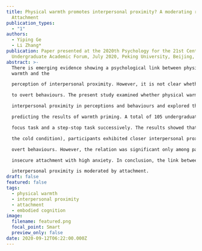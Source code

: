 ```yaml
---
title: Physical warmth promotes interpersonal proximity? A moderating role of
  Attachment
publication_types:
  - "1"
authors:
  - Yiping Ge
  - Li Zhang*
publication: Paper presented at the 2020th Psychology for the 21st Century
  Undergraduate Academic Forum, July 2020, Peking University, Beijing, China.
abstract: >-
  There is emerging evidence showing a psychological link between physical
  warmth and the 

  perception of interpersonal proximity. However, it is not clear whether such a link can be generalized 

  to overt behaviours. The present study examined whether physical warmth is associated with 

  interpersonal proximity in perceptions and behaviours and explored the role of attachment in 

  predicting the results of warmth priming. A total of 105 undergraduates completed a perceptual

  focus task and a step-stop task successively. The results showed that in the warm condition (vs. in 

  the cold condition), participants exhibited closer interpersonal proximity in both perceptions and 

  overt behaviours. However, the relation was significant only among participants characterized by

  insecure attachment with high anxiety. In conclusion, the link between physical warmth and 

  interpersonal proximity is moderated by attachment.
draft: false
featured: false
tags:
  - physical warmth
  - interpersonal proximity
  - attachment
  - embodied cognition
image:
  filename: featured.png
  focal_point: Smart
  preview_only: false
date: 2020-09-12T06:22:00.000Z
---
```

